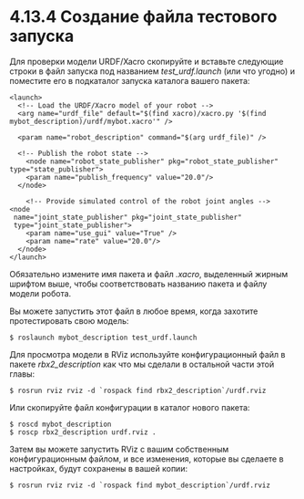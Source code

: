 # 4.13.4 Создание файла тестового запуска

Для проверки модели URDF/Xacro скопируйте и вставьте следующие строки в файл запуска под названием _test\_urdf.launch_ \(или что угодно\) и поместите его в подкаталог запуска каталога вашего пакета:

```text
<launch>
  <!-- Load the URDF/Xacro model of your robot -->
  <arg name="urdf_file" default="$(find xacro)/xacro.py '$(find
mybot_description)/urdf/mybot.xacro'" />

  <param name="robot_description" command="$(arg urdf_file)" />
  
  <!-- Publish the robot state -->
    <node name="robot_state_publisher" pkg="robot_state_publisher"
type="state_publisher">
    <param name="publish_frequency" value="20.0"/>
  </node>
    
    <!-- Provide simulated control of the robot joint angles -->  <node
 name="joint_state_publisher" pkg="joint_state_publisher" 
 type="joint_state_publisher">
    <param name="use_gui" value="True" />  
    <param name="rate" value="20.0"/> 
  </node>
</launch>
```

Обязательно измените имя пакета и файл _.xacro_, выделенный жирным шрифтом выше, чтобы соответствовать названию пакета и файлу модели робота.

Вы можете запустить этот файл в любое время, когда захотите протестировать свою модель:

```text
$ roslaunch mybot_description test_urdf.launch
```

Для просмотра модели в RViz используйте конфигурационный файл в пакете _rbx2\_description_ как что мы сделали в остальной части этой главы:

```text
$ rosrun rviz rviz -d `rospack find rbx2_description`/urdf.rviz
```

Или скопируйте файл конфигурации в каталог нового пакета:

```text
$ roscd mybot_description
$ roscp rbx2_description urdf.rviz .
```

Затем вы можете запустить RViz с вашим собственным конфигурационным файлом, и все изменения, которые вы сделаете в настройках, будут сохранены в вашей копии:

```text
$ rosrun rviz rviz -d `rospack find mybot_description`/urdf.rviz
```





